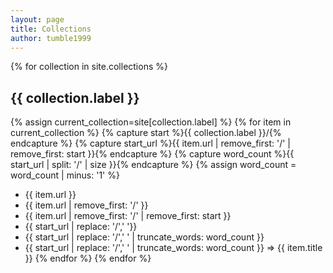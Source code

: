 ```yaml
---
layout: page
title: Collections
author: tumble1999
---
```

{% for collection in site.collections %}
## {{ collection.label }}
{% assign current_collection=site[collection.label] %}
{% for item in current_collection %}
{% capture start %}{{ collection.label }}/{% endcapture %}
{% capture start_url %}{{ item.url | remove_first: '/' | remove_first: start }}{% endcapture %}
{% capture word_count %}{{ start_url | split: '/' | size }}{% endcapture %}
{% assign word_count = word_count | minus: '1' %}
*  {{ item.url }}
  *  {{ item.url | remove_first: '/' }}
  *  {{ item.url | remove_first: '/' | remove_first: start }}
  *  {{ start_url | replace: '/',' '}}
  *  {{ start_url | replace: '/',' ' | truncate_words: word_count }}
  *  {{ start_url | replace: '/',' ' | truncate_words: word_count }} => {{ item.title }}
{% endfor %}
{% endfor %}
